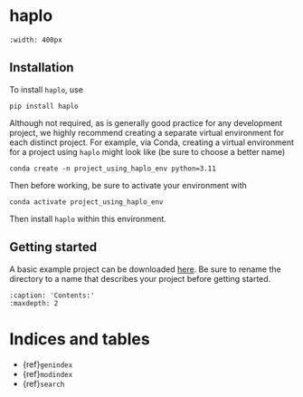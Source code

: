# haplo

```{image} haplo_logo.png
:width: 400px
```

## Installation

To install `haplo`, use

```shell
pip install haplo
```

Although not required, as is generally good practice for any development project, we highly recommend creating a separate virtual environment for each distinct project. For example, via Conda, creating a virtual environment for a project using `haplo` might look like (be sure to choose a better name)

```
conda create -n project_using_haplo_env python=3.11
```

Then before working, be sure to activate your environment with

```shell
conda activate project_using_haplo_env
```

Then install `haplo` within this environment.

## Getting started

A basic example project can be downloaded [here](https://download-directory.github.io/?url=https%3A%2F%2Fgithub.com%2Fgolmschenk%2Fhaplo_example_application). Be sure to rename the directory to a name that describes your project before getting started.

```{toctree}
:caption: 'Contents:'
:maxdepth: 2
```

# Indices and tables

- {ref}`genindex`
- {ref}`modindex`
- {ref}`search`

